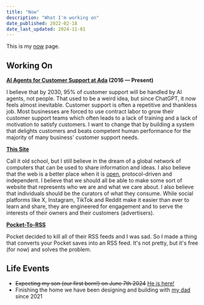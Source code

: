 ```yaml
---
title: "Now"
description: "What I'm working on"
date_published: 2022-02-18
date_last_updated: 2024-11-01
---
```


This is my [now](https://nownownow.com/about) page.

## Working On

**[AI Agents for Customer Support at Ada](https://ada.support) (2016 — Present)**

I believe that by 2030, 95% of customer support will be handled by AI agents, not people. That used to be a weird idea, but since ChatGPT, it now feels almost inevitable. Customer support is often a repetitive and thankless job. Most businesses are forced to use contract labor to grow their customer support teams which often leads to a lack of training and a lack of motivation to satisfy customers. I want to change that by building a system that delights customers and beats competent human performance for the majority of many business' customer support needs.

**[This Site](https://dhariri.com)**

Call it old school, but I still believe in the dream of a global network of computers that can be used to share information and ideas. I also believe that the web is a better place when it is [open](https://github.com/davidhariri/site), protocol-driven and independent. I believe that we should all be able to make some sort of website that represents who we are and what we care about. I also believe that individuals should be the curators of what they consume. While social platforms like X, Instagram, TikTok and Reddit make it easier than ever to learn and share, they are engineered for engagement and to serve the interests of their owners and their customers (advertisers).

**[Pocket-To-RSS](https://pocket-rss.com)**

Pocket decided to kill all of their RSS feeds and I was sad. So I made a thing that converts your Pocket saves into an RSS feed. It's not pretty, but it's free (for now) and solves the problem.


## Life Events
- ~~Expecting my son (our first born!) on June 7th 2024~~ [He is here!](/blog/jasper)
- Finishing the home we have been designing and building with [my dad](https://en.wikipedia.org/wiki/Siamak_Hariri) since 2021